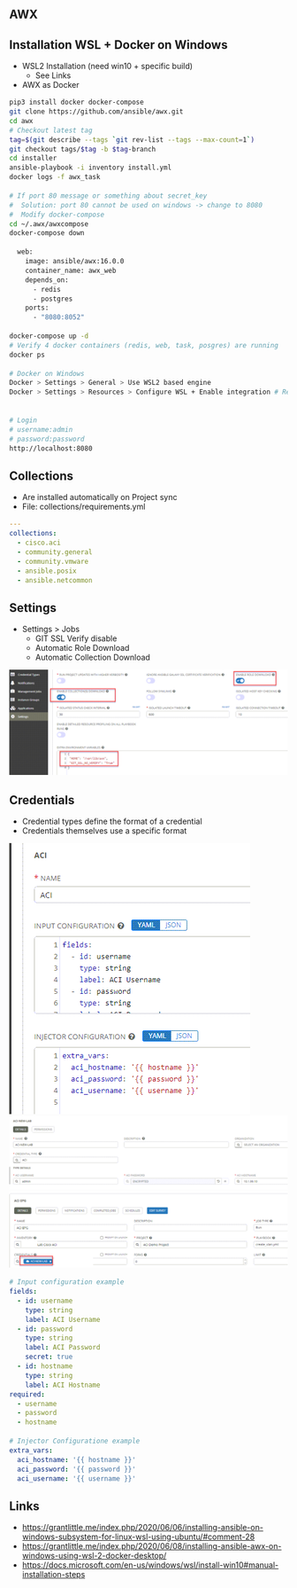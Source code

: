## AWX

## Installation WSL + Docker on Windows
* WSL2 Installation (need win10 + specific build)
  * See Links
* AWX as Docker

```bash
pip3 install docker docker-compose
git clone https://github.com/ansible/awx.git
cd awx
# Checkout latest tag
tag=$(git describe --tags `git rev-list --tags --max-count=1`)
git checkout tags/$tag -b $tag-branch
cd installer
ansible-playbook -i inventory install.yml
docker logs -f awx_task

# If port 80 message or something about secret_key
#  Solution: port 80 cannot be used on windows -> change to 8080
#  Modify docker-compose
cd ~/.awx/awxcompose
docker-compose down

  web:
    image: ansible/awx:16.0.0
    container_name: awx_web
    depends_on:
      - redis
      - postgres
    ports:
      - "8080:8052"

docker-compose up -d
# Verify 4 docker containers (redis, web, task, posgres) are running
docker ps

# Docker on Windows
Docker > Settings > General > Use WSL2 based engine
Docker > Settings > Resources > Configure WSL + Enable integration # Restart on change


# Login
# username:admin 
# password:password
http://localhost:8080

```

## Collections
* Are installed automatically on Project sync 
* File: collections/requirements.yml

```yml
---
collections:
  - cisco.aci
  - community.general
  - community.vmware
  - ansible.posix
  - ansible.netcommon
```

## Settings
* Settings > Jobs
  * GIT SSL Verify disable
  * Automatic Role Download
  * Automatic Collection Download

![Settings](images/awx_settings_1.png)

## Credentials
* Credential types define the format of a credential
* Credentials themselves use a specific format

![Credential Types](images/awx_credential_types.png)
![Credential Definition](images/awx_credentials_1.png)
![Credential USage](images/awx_credentials_2.png)

```yml
# Input configuration example
fields:
  - id: username
    type: string
    label: ACI Username
  - id: password
    type: string
    label: ACI Password
    secret: true
  - id: hostname
    type: string
    label: ACI Hostname
required:
  - username
  - password
  - hostname

# Injector Configuratione example
extra_vars:
  aci_hostname: '{{ hostname }}'
  aci_password: '{{ password }}'
  aci_username: '{{ username }}'


```

## Links
* https://grantlittle.me/index.php/2020/06/06/installing-ansible-on-windows-subsystem-for-linux-wsl-using-ubuntu/#comment-28
* https://grantlittle.me/index.php/2020/06/08/installing-ansible-awx-on-windows-using-wsl-2-docker-desktop/
* https://docs.microsoft.com/en-us/windows/wsl/install-win10#manual-installation-steps
